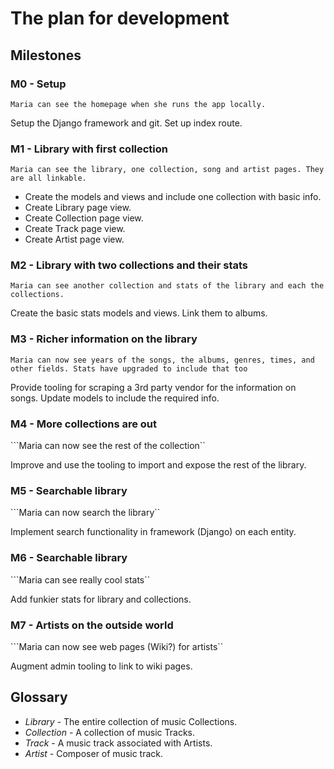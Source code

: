 # The plan for development

## Milestones
### M0 - Setup

```Maria can see the homepage when she runs the app locally.```

Setup the Django framework and git. Set up index route.

### M1 - Library with first collection

```Maria can see the library, one collection, song and artist pages. They are all linkable.```

* Create the models and views and include one collection with basic info.
* Create Library page view.
* Create Collection page view.
* Create Track page view.
* Create Artist page view.

### M2 - Library with two collections and their stats

```Maria can see another collection and stats of the library and each the collections.```

Create the basic stats models and views. Link them to albums.

### M3 - Richer information on the library

```Maria can now see years of the songs, the albums, genres, times, and other fields. Stats have upgraded to include that too```

Provide tooling for scraping a 3rd party vendor for the information on songs.
Update models to include the required info.

### M4 - More collections are out

```Maria can now see the rest of the collection``

Improve and use the tooling to import and expose the rest of the library.


### M5 - Searchable library

```Maria can now search the library``

Implement search functionality in framework (Django) on each entity.


### M6 - Searchable library

```Maria can see really cool stats``

Add funkier stats for library and collections.


### M7 - Artists on the outside world

```Maria can now see web pages (Wiki?) for artists``

Augment admin tooling to link to wiki pages.



## Glossary

- *Library* - The entire collection of music Collections.
- *Collection* - A collection of music Tracks.
- *Track* - A music track associated with Artists.
- *Artist* - Composer of music track.
